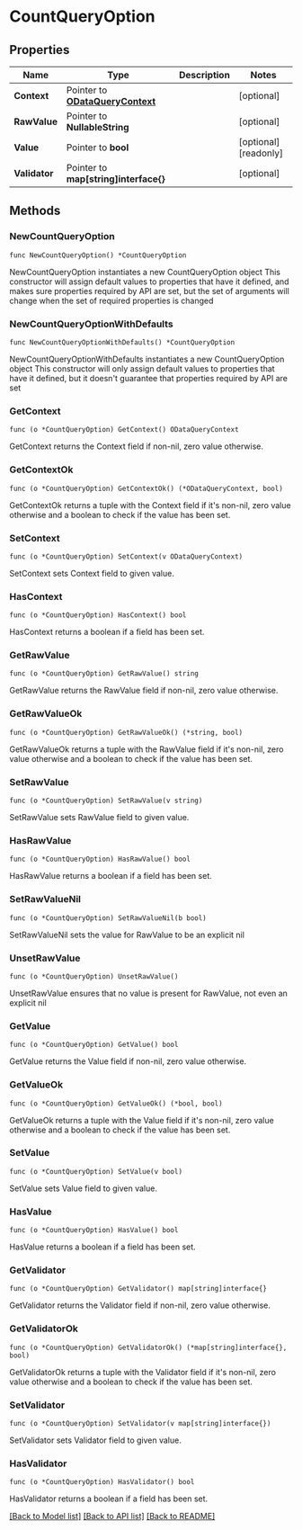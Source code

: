 # CountQueryOption

## Properties

Name | Type | Description | Notes
------------ | ------------- | ------------- | -------------
**Context** | Pointer to [**ODataQueryContext**](ODataQueryContext.md) |  | [optional] 
**RawValue** | Pointer to **NullableString** |  | [optional] 
**Value** | Pointer to **bool** |  | [optional] [readonly] 
**Validator** | Pointer to **map[string]interface{}** |  | [optional] 

## Methods

### NewCountQueryOption

`func NewCountQueryOption() *CountQueryOption`

NewCountQueryOption instantiates a new CountQueryOption object
This constructor will assign default values to properties that have it defined,
and makes sure properties required by API are set, but the set of arguments
will change when the set of required properties is changed

### NewCountQueryOptionWithDefaults

`func NewCountQueryOptionWithDefaults() *CountQueryOption`

NewCountQueryOptionWithDefaults instantiates a new CountQueryOption object
This constructor will only assign default values to properties that have it defined,
but it doesn't guarantee that properties required by API are set

### GetContext

`func (o *CountQueryOption) GetContext() ODataQueryContext`

GetContext returns the Context field if non-nil, zero value otherwise.

### GetContextOk

`func (o *CountQueryOption) GetContextOk() (*ODataQueryContext, bool)`

GetContextOk returns a tuple with the Context field if it's non-nil, zero value otherwise
and a boolean to check if the value has been set.

### SetContext

`func (o *CountQueryOption) SetContext(v ODataQueryContext)`

SetContext sets Context field to given value.

### HasContext

`func (o *CountQueryOption) HasContext() bool`

HasContext returns a boolean if a field has been set.

### GetRawValue

`func (o *CountQueryOption) GetRawValue() string`

GetRawValue returns the RawValue field if non-nil, zero value otherwise.

### GetRawValueOk

`func (o *CountQueryOption) GetRawValueOk() (*string, bool)`

GetRawValueOk returns a tuple with the RawValue field if it's non-nil, zero value otherwise
and a boolean to check if the value has been set.

### SetRawValue

`func (o *CountQueryOption) SetRawValue(v string)`

SetRawValue sets RawValue field to given value.

### HasRawValue

`func (o *CountQueryOption) HasRawValue() bool`

HasRawValue returns a boolean if a field has been set.

### SetRawValueNil

`func (o *CountQueryOption) SetRawValueNil(b bool)`

 SetRawValueNil sets the value for RawValue to be an explicit nil

### UnsetRawValue
`func (o *CountQueryOption) UnsetRawValue()`

UnsetRawValue ensures that no value is present for RawValue, not even an explicit nil
### GetValue

`func (o *CountQueryOption) GetValue() bool`

GetValue returns the Value field if non-nil, zero value otherwise.

### GetValueOk

`func (o *CountQueryOption) GetValueOk() (*bool, bool)`

GetValueOk returns a tuple with the Value field if it's non-nil, zero value otherwise
and a boolean to check if the value has been set.

### SetValue

`func (o *CountQueryOption) SetValue(v bool)`

SetValue sets Value field to given value.

### HasValue

`func (o *CountQueryOption) HasValue() bool`

HasValue returns a boolean if a field has been set.

### GetValidator

`func (o *CountQueryOption) GetValidator() map[string]interface{}`

GetValidator returns the Validator field if non-nil, zero value otherwise.

### GetValidatorOk

`func (o *CountQueryOption) GetValidatorOk() (*map[string]interface{}, bool)`

GetValidatorOk returns a tuple with the Validator field if it's non-nil, zero value otherwise
and a boolean to check if the value has been set.

### SetValidator

`func (o *CountQueryOption) SetValidator(v map[string]interface{})`

SetValidator sets Validator field to given value.

### HasValidator

`func (o *CountQueryOption) HasValidator() bool`

HasValidator returns a boolean if a field has been set.


[[Back to Model list]](../README.md#documentation-for-models) [[Back to API list]](../README.md#documentation-for-api-endpoints) [[Back to README]](../README.md)



